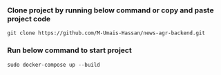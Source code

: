 ### Clone project by running below command or copy and paste project code

`git clone https://github.com/M-Umais-Hassan/news-agr-backend.git`

### Run below command to start project

`sudo docker-compose up --build`
